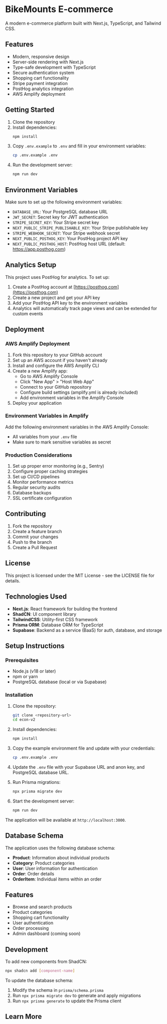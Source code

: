 # BikeMounts E-commerce

A modern e-commerce platform built with Next.js, TypeScript, and Tailwind CSS.

## Features

- Modern, responsive design
- Server-side rendering with Next.js
- Type-safe development with TypeScript
- Secure authentication system
- Shopping cart functionality
- Stripe payment integration
- PostHog analytics integration
- AWS Amplify deployment

## Getting Started

1. Clone the repository
2. Install dependencies:
   ```bash
   npm install
   ```
3. Copy `.env.example` to `.env` and fill in your environment variables:
   ```bash
   cp .env.example .env
   ```
4. Run the development server:
   ```bash
   npm run dev
   ```

## Environment Variables

Make sure to set up the following environment variables:

- `DATABASE_URL`: Your PostgreSQL database URL
- `JWT_SECRET`: Secret key for JWT authentication
- `STRIPE_SECRET_KEY`: Your Stripe secret key
- `NEXT_PUBLIC_STRIPE_PUBLISHABLE_KEY`: Your Stripe publishable key
- `STRIPE_WEBHOOK_SECRET`: Your Stripe webhook secret
- `NEXT_PUBLIC_POSTHOG_KEY`: Your PostHog project API key
- `NEXT_PUBLIC_POSTHOG_HOST`: PostHog host URL (default: https://app.posthog.com)

## Analytics Setup

This project uses PostHog for analytics. To set up:

1. Create a PostHog account at [https://posthog.com](https://posthog.com)
2. Create a new project and get your API key
3. Add your PostHog API key to the environment variables
4. Analytics will automatically track page views and can be extended for custom events

## Deployment

### AWS Amplify Deployment

1. Fork this repository to your GitHub account
2. Set up an AWS account if you haven't already
3. Install and configure the AWS Amplify CLI
4. Create a new Amplify app:
   - Go to AWS Amplify Console
   - Click "New App" > "Host Web App"
   - Connect to your GitHub repository
   - Configure build settings (amplify.yml is already included)
   - Add environment variables in the Amplify Console
5. Deploy your application

### Environment Variables in Amplify

Add the following environment variables in the AWS Amplify Console:

- All variables from your `.env` file
- Make sure to mark sensitive variables as secret

### Production Considerations

1. Set up proper error monitoring (e.g., Sentry)
2. Configure proper caching strategies
3. Set up CI/CD pipelines
4. Monitor performance metrics
5. Regular security audits
6. Database backups
7. SSL certificate configuration

## Contributing

1. Fork the repository
2. Create a feature branch
3. Commit your changes
4. Push to the branch
5. Create a Pull Request

## License

This project is licensed under the MIT License - see the LICENSE file for details.

## Technologies Used

- **Next.js**: React framework for building the frontend
- **ShadCN**: UI component library 
- **TailwindCSS**: Utility-first CSS framework
- **Prisma ORM**: Database ORM for TypeScript
- **Supabase**: Backend as a service (BaaS) for auth, database, and storage

## Setup Instructions

### Prerequisites

- Node.js (v18 or later)
- npm or yarn
- PostgreSQL database (local or via Supabase)

### Installation

1. Clone the repository:
   ```bash
   git clone <repository-url>
   cd econ-v2
   ```

2. Install dependencies:
   ```bash
   npm install
   ```

3. Copy the example environment file and update with your credentials:
   ```bash
   cp .env.example .env
   ```

4. Update the `.env` file with your Supabase URL and anon key, and PostgreSQL database URL.

5. Run Prisma migrations:
   ```bash
   npx prisma migrate dev
   ```

6. Start the development server:
   ```bash
   npm run dev
   ```

The application will be available at `http://localhost:3000`.

## Database Schema

The application uses the following database schema:

- **Product**: Information about individual products
- **Category**: Product categories
- **User**: User information for authentication
- **Order**: Order details
- **OrderItem**: Individual items within an order

## Features

- Browse and search products
- Product categories
- Shopping cart functionality
- User authentication
- Order processing
- Admin dashboard (coming soon)

## Development

To add new components from ShadCN:

```bash
npx shadcn add [component-name]
```

To update the database schema:

1. Modify the schema in `prisma/schema.prisma`
2. Run `npx prisma migrate dev` to generate and apply migrations
3. Run `npx prisma generate` to update the Prisma client

## Learn More
